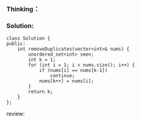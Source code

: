 ### Thinking：

### Solution:

```
class Solution {
public:
	int removeDuplicates(vector<int>& nums) {
		unordered_set<int> seen;
		int k = 1;
		for (int i = 1; i < nums.size(); i++) {
			if (nums[i] == nums[k-1])
				continue;
			nums[k++] = nums[i];
		}
		return k;
	}
};
```

review:
